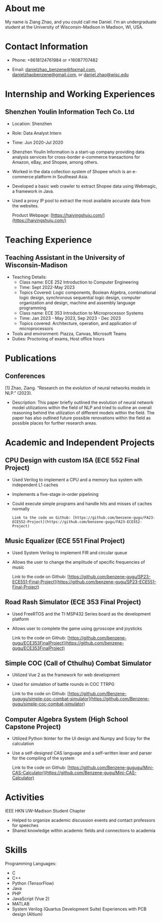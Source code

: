 # About me

My name is Ziang Zhao, and you could call me Daniel. I’m an undergraduate student at the University of Wisconsin-Madison in Madison, WI, USA.


# Contact Information
- Phone: +8618124761984 or +16087707482

- Email: [danielzhao_benzene@foxmail.com](danielzhao_benzene@foxmail.com), [danielzhaobenzene@gmail.com](danielzhaobenzene@gmail.com), or [daniel.zhao@wisc.edu](daniel.zhao@wisc.edu)

# Internship and Working Experiences

## Shenzhen Youlin Information Tech Co. Ltd

- Location: Shenzhen

- Role: Data Analyst Intern

- Time: Jun 2020-Jul 2020

- Shenzhen Youlin Information is a start-up company providing data analysis services for cross-border e-commerce transactions for Amazon, eBay, and Shopee, among others.

- Worked in the data collection system of Shopee which is an e-commerce platform in Southeast Asia. 

- Developed a basic web crawler to extract Shopee data using Webmagic, a framework in Java.

- Used a proxy IP pool to extract the most available accurate data from the websites.

    Product Webpage: [https://haiyingshuju.com/](https://haiyingshuju.com/)

# Teaching Experience

## Teaching Assistant in the University of Wisconsin-Madison
- Teaching Details: 
    - Class name: ECE 252 Introduction to Computer Engineering
    - Time: Sept 2022-May 2023
    - Topics Covered: Logic components, Boolean Algebra, combinational logic design, synchronous sequential logic design, computer organization and design, machine and assembly language programming
    - Class name: ECE 353 Introduction to Microprocessor Systems
    - Time: Jan 2023 - May 2023, Sep 2023 - Dec 2023
    - Topics covered: Architecture, operation, and application of microprocessors
- Tools and environment: Piazza, Canvas, Microsoft Teams
- Duties: Proctoring of exams, Host office hours

# Publications

## Conferences
[1] Zhao, Ziang. “Research on the evolution of neural networks models in NLP.” (2023).
- Description: This paper briefly outlined the evolution of neural network model utilizations within the field of NLP and tried to outline an overall reasoning behind the utilization of different models within the field. The paper has also outlined future possible renovations within the field as possible places for further research areas. 


# Academic and Independent Projects

## CPU Design with custom ISA (ECE 552 Final Project)
-	Used Verilog to implement a CPU and a memory bus system with independent L1 caches
-	Implements a five-stage in-order pipelining
-	Could execute simple programs and handle hits and misses of caches normally

        Link to the code on Github: [https://github.com/benzene-gugu/FA23-ECE552-Project](https://github.com/benzene-gugu/FA23-ECE552-Project)

## Music Equalizer (ECE 551 Final Project)
-	Used System Verilog to implement FIR and circular queue
-	Allows the user to change the amplitude of specific frequencies of music

      Link to the code on Github: [https://github.com/benzene-gugu/SP23-ECE551-Final-Project](https://github.com/benzene-gugu/SP23-ECE551-Final-Project)


## Road Rash Simulator (ECE 353 Final Project)
-	Used FreeRTOS and the TI MSP432 Series board as the development platform
-	Allows user to complete the game using gyroscope and joysticks

      Link to the code on Github: [https://github.com/benzene-gugu/ECE353FinalProject](https://github.com/benzene-gugu/ECE353FinalProject)


## Simple COC (Call of Cthulhu) Combat Simulator
-	Utilized Vue 2 as the framework for web development
-	Used for simulation of battle rounds in COC TTRPG

    Link to the code on Github: [https://github.com/Benzene-gugugu/simple-coc-combat-simulator](https://github.com/Benzene-gugu/simple-coc-combat-simulator)

## Computer Algebra System (High School Capstone Project)
- Utilized Python tkinter for the UI design and Numpy and Scipy for the calculation
- Use a self-designed CAS language and a self-written lexer and parser for the compiling of the system

    Link to the code on Github: [https://github.com/Benzene-gugugu/Mini-CAS-Calculator](https://github.com/Benzene-gugu/Mini-CAS-Calculator)

# Activities
IEEE HKN UW-Madison Student Chapter
-	Helped to organize academic discussion events and contact professors for speeches
-	Shared knowledge within academic fields and connections to academia

# Skills
Programming Languages: 
- C
- C++
- Python (TensorFlow)
- Java
- PHP
- JavaScript (Vue 2)
- MATLAB
- System Verilog (Quartus Development Suite)
Experiences with PCB design (Altium)
